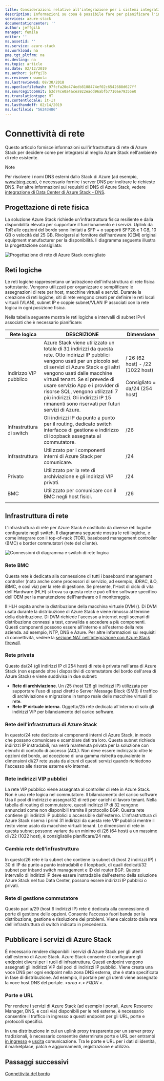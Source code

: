 ```yaml
---
title: Considerazioni relative all'integrazione per i sistemi integrati di Azure Stack di rete | Microsoft Docs
description: Informazioni su cosa è possibile fare per pianificare l'integrazione di rete di Data Center con Azure Stack con più nodi.
services: azure-stack
documentationcenter: ''
author: jeffgilb
manager: femila
editor: ''
ms.assetid: ''
ms.service: azure-stack
ms.workload: na
pms.tgt_pltfrm: na
ms.devlang: na
ms.topic: article
ms.date: 02/12/2019
ms.author: jeffgilb
ms.reviewer: wamota
ms.lastreviewed: 08/30/2018
ms.openlocfilehash: 97fcfa20e474edb8108474ef02c6542688d627ff
ms.sourcegitcommit: b3d74ce0a4acea922eadd96abfb7710ae79356e0
ms.translationtype: MT
ms.contentlocale: it-IT
ms.lasthandoff: 02/14/2019
ms.locfileid: "56243486"
---
```

# <a name="network-connectivity"></a>Connettività di rete
Questo articolo fornisce informazioni sull'infrastruttura di rete di Azure Stack per decidere come per integrarsi al meglio Azure Stack nell'ambiente di rete esistente. 

> [!NOTE]
> Per risolvere i nomi DNS esterni dallo Stack di Azure (ad esempio, www.bing.com), è necessario fornire i server DNS per inoltrare le richieste DNS. Per altre informazioni sui requisiti di DNS di Azure Stack, vedere [integrazione di Data Center di Azure Stack - DNS](azure-stack-integrate-dns.md).

## <a name="physical-network-design"></a>Progettazione di rete fisica
La soluzione Azure Stack richiede un'infrastruttura fisica resiliente e dalla disponibilità elevata per supportare il funzionamento e i servizi. Uplink da ToR alle opzioni del bordo sono limitati a SFP + o supporti SFP28 e 1 GB, 10 GB o velocità del 25 GB. Rivolgersi al fornitore dell'hardware (OEM) original equipment manufacturer per la disponibilità. Il diagramma seguente illustra la progettazione consigliata:

![Progettazione di rete di Azure Stack consigliato](media/azure-stack-network/recommended-design.png)


## <a name="logical-networks"></a>Reti logiche
Le reti logiche rappresentano un'astrazione dell'infrastruttura di rete fisica sottostante. Vengono utilizzati per organizzare e semplificare le assegnazioni di rete per host, macchine virtuali e servizi. Durante la creazione di reti logiche, siti di rete vengono creati per definire le reti locali virtuali (VLAN), subnet IP e coppie subnet/VLAN IP associati con la rete logica in ogni posizione fisica.

Nella tabella seguente mostra le reti logiche e intervalli di subnet IPv4 associati che è necessario pianificare:

| Rete logica | DESCRIZIONE | Dimensione | 
| -------- | ------------- | ------------ | 
| Indirizzo VIP pubblico | Azure Stack viene utilizzato un totale di 31 indirizzi da questa rete. Otto indirizzi IP pubblici vengono usati per un piccolo set di servizi di Azure Stack e gli altri vengono usati dalle macchine virtuali tenant. Se si prevede di usare servizio App e i provider di risorse SQL, vengono utilizzati 7 più indirizzi. Gli indirizzi IP 15 rimanenti sono riservati per futuri servizi di Azure. | / 26 (62 host) - /22 (1022 host)<br><br>Consigliato = da/24 (254 host) | 
| Infrastruttura di switch | Gli indirizzi IP da punto a punto per il routing, dedicato switch interfacce di gestione e indirizzo di loopback assegnata al commutatore. | /26 | 
| Infrastruttura | Utilizzato per i componenti interni di Azure Stack per comunicare. | /24 |
| Privato | Utilizzato per la rete di archiviazione e gli indirizzi VIP privati. | /24 | 
| BMC | Utilizzato per comunicare con il BMC negli host fisici. | /26 | 
| | | |

## <a name="network-infrastructure"></a>Infrastruttura di rete
L'infrastruttura di rete per Azure Stack è costituito da diverse reti logiche configurate negli switch. Il diagramma seguente mostra le reti logiche, e come integrare con il top-of-rack (TOR), baseboard management controller (BMC) e border commutatori (rete del cliente).

![Connessioni di diagramma e switch di rete logica](media/azure-stack-network/NetworkDiagram.png)

### <a name="bmc-network"></a>Rete BMC
Questa rete è dedicata alla connessione di tutti i baseboard management controller (noto anche come processori di servizio, ad esempio, iDRAC, iLO, iBMC, e così via) per la rete di gestione. Se presente, l'Host di ciclo di vita dell'Hardware (HLH) si trova su questa rete e può offrire software specifico dell'OEM per la manutenzione dell'hardware o il monitoraggio. 

Il HLH ospita anche la distribuzione della macchina virtuale DVM (). Di DVM usata durante la distribuzione di Azure Stack e viene rimosso al termine della distribuzione. Di DVM richiede l'accesso a internet negli scenari di distribuzione connessi a test, convalida e accedere a più componenti. Questi componenti possono essere all'interno e all'esterno della rete azienda. ad esempio, NTP, DNS e Azure. Per altre informazioni sui requisiti di connettività, vedere la [sezione NAT nell'integrazione con Azure Stack firewall](azure-stack-firewall.md#network-address-translation). 

### <a name="private-network"></a>Rete privata
Questo da/24 (gli indirizzi IP di 254 host) di rete è privata nell'area di Azure Stack (non espande oltre i dispositivi di commutatore del bordo dell'area di Azure Stack) e viene suddivisa in due subnet:

- **Rete di archiviazione**. Un /25 (host 126 gli indirizzi IP) utilizzata per supportare l'uso di spazi diretti o Server Message Block (SMB) il traffico di archiviazione e migrazione in tempo reale delle macchine virtuali di rete. 
- **Rete IP virtuale interna**. Oggetto/25 rete dedicata all'interno di solo gli indirizzi VIP per bilanciamento del carico software.

### <a name="azure-stack-infrastructure-network"></a>Rete dell'infrastruttura di Azure Stack
In questo/24 rete dedicato ai componenti interni di Azure Stack, in modo che possano comunicare e scambiare dati tra loro. Questa subnet richiede indirizzi IP instradabili, ma verrà mantenuta privata per la soluzione con elenchi di controllo di accesso (ACL). Non deve essere indirizzato oltre le opzioni del bordo, ad eccezione di una gamma ristretta equivalente in dimensioni di/27 rete usata da alcuni di questi servizi quando richiedono l'accesso alle risorse esterne e/o internet. 

### <a name="public-vip-network"></a>Rete indirizzi VIP pubblici
La rete VIP pubblico viene assegnata al controller di rete in Azure Stack. Non è una rete logica nel commutatore. Il bilanciamento del carico software Usa il pool di indirizzi e assegna/32 di reti per carichi di lavoro tenant. Nella tabella di routing di commutatore, questi indirizzi IP di 32 vengono annunciati come non disponibili tramite il protocollo BGP. Questa rete contiene gli indirizzi IP pubblici o accessibile dall'esterno. L'infrastruttura di Azure Stack riserva i primi 31 indirizzi da questa rete VIP pubblici mentre il resto viene usato da macchine virtuali tenant. Le dimensioni di rete in questa subnet possono variare da un minimo di /26 (64 host) a un massimo di /22 (1022 host), è consigliabile pianificare/24 rete.

### <a name="switch-infrastructure-network"></a>Cambia rete dell'infrastruttura
In questo/26 rete è la subnet che contiene la subnet di (host 2 indirizzi IP) / 30 di IP da punto a punto instradabili e il loopback, di quali dedicati/32 subnet per Inband switch management e ID del router BGP. Questo intervallo di indirizzi IP deve essere instradabile dall'esterno della soluzione Azure Stack nel tuo Data Center, possono essere indirizzi IP pubblici o privati.

### <a name="switch-management-network"></a>Rete di gestione commutatore
Questo pari a/29 (host 6 indirizzi IP) rete è dedicata alla connessione di porte di gestione delle opzioni. Consente l'accesso fuori banda per la distribuzione, gestione e risoluzione dei problemi. Viene calcolato dalla rete dell'infrastruttura di switch indicato in precedenza.

## <a name="publish-azure-stack-services"></a>Pubblicare i servizi di Azure Stack
È necessario rendere disponibili i servizi di Azure Stack per gli utenti dall'esterno di Azure Stack. Azure Stack consente di configurare gli endpoint diversi per i ruoli di infrastruttura. Questi endpoint vengono assegnati gli indirizzi VIP dal pool di indirizzi IP pubblici. Viene creata una voce DNS per ogni endpoint nella zona DNS esterna, che è stata specificata in fase di distribuzione. Ad esempio, il portale per gli utenti viene assegnato la voce host DNS del portale.  *&lt;area >.&lt; FQDN >*.

### <a name="ports-and-urls"></a>Porte e URL
Per rendere i servizi di Azure Stack (ad esempio i portali, Azure Resource Manager, DNS, e così via) disponibili per le reti esterne, è necessario consentire il traffico in ingresso a questi endpoint per gli URL, porte e protocolli specifici.
 
In una distribuzione in cui un uplink proxy trasparente per un server proxy tradizionali, è necessario consentire determinate porte e URL per entrambi [in ingresso](https://docs.microsoft.com/azure/azure-stack/azure-stack-integrate-endpoints#ports-and-protocols-inbound) e [uscita](https://docs.microsoft.com/azure/azure-stack/azure-stack-integrate-endpoints#ports-and-urls-outbound) comunicazione. Tra le porte e URL per i dati di identità, il marketplace, patch e aggiornamenti, registrazione e utilizzo.

## <a name="next-steps"></a>Passaggi successivi
[Connettività del bordo](azure-stack-border-connectivity.md)
